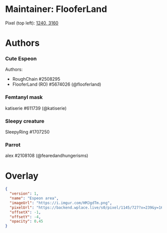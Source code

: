 # Maintainer: FlooferLand
Pixel (top left): [1240, 3160](https://wplace.live/?lat=46.17550974637054&lng=21.311806309277333&zoom=16.475640118883295)

# Authors

### Cute Espeon
Authors:
- RoughChain #2508295
- FlooferLand (RO) #5674026 (@flooferland)

### Femtanyl mask
katiserie #611739 (@katiserie)


### Sleepy creature
SleepyRing #1707250

### Parrot
alex #2108108 (@fearedandhungerisms)


# Overlay
```json
{
  "version": 1,
  "name": "Espeon area",
  "imageUrl": "https://i.imgur.com/HMJgdTm.png",
  "pixelUrl": "https://backend.wplace.live/s0/pixel/1145/727?x=239&y=162",
  "offsetX": -1,
  "offsetY": -4,
  "opacity": 0.45
}
```
